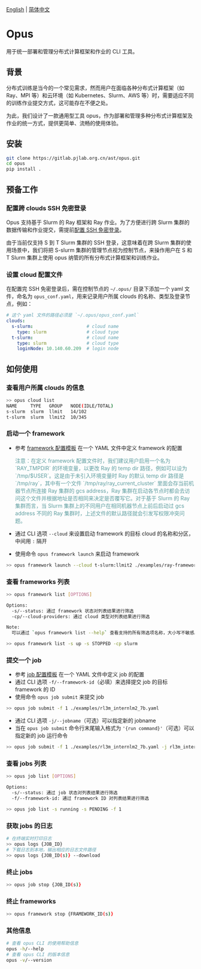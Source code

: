 [English](./README-en.md) | 
[简体中文](./README.md)

# Opus
用于统一部署和管理分布式计算框架和作业的 CLI 工具。

## 背景
分布式训练是当今的一个常见需求，然而用户在面临各种分布式计算框架（如 Ray、MPI 等）和云环境（如 Kubernetes、Slurm、AWS 等）时，需要适应不同的训练作业提交方式，这可能存在不便之处。

为此，我们设计了一款通用型工具 opus，作为部署和管理多种分布式计算框架及作业的统一方式，提供更简单、流畅的使用体验。

## 安装
```bash
git clone https://gitlab.pjlab.org.cn/ast/opus.git
cd opus
pip install .
```

## 预备工作
### 配置跨 clouds SSH 免密登录
Opus 支持基于 Slurm 的 Ray 框架和 Ray 作业。为了方便进行跨 Slurm 集群的数据传输和作业提交，需提前[配置 SSH 免密登录](http://sdoc.pjlab.org.cn/doc/#/danji/sjcs/03%E5%92%8C%E5%85%B6%E4%BB%96%E5%8D%95%E6%9C%BA%E4%BC%A0%E8%BE%93%E6%95%B0%E6%8D%AE?id=_21-%e9%85%8d%e7%bd%ae%e9%9b%86%e7%be%a4%e5%85%ac%e9%92%a5)。

由于当前仅支持 S 到 T Slurm 集群的 SSH 登录，这意味着在跨 Slurm 集群的使用场景中，我们将把 S-slurm 集群的管理节点视为控制节点，来操作用户在 S 和 T Slurm 集群上使用 opus 纳管的所有分布式计算框架和训练作业。

### 设置 cloud 配置文件
在配置完 SSH 免密登录后，需在控制节点的 `~/.opus/` 目录下添加一个 yaml 文件，命名为 `opus_conf.yaml`，用来记录用户所属 clouds 的名称、类型及登录节点，例如：

```yaml
# 这个 yaml 文件的路径必须是 `~/.opus/opus_conf.yaml`
clouds:
  s-slurm:                    # cloud name
    type: slurm               # cloud type
  t-slurm:                    # cloud name
    type: slurm               # cloud type
    loginNode: 10.140.60.209  # login node
```

## 如何使用
### 查看用户所属 clouds 的信息
```bash
>> opus cloud list
NAME     TYPE   GROUP   NODE(IDLE/TOTAL)  
s-slurm  slurm  llmit   14/102            
t-slurm  slurm  llmit2  10/345 
```

### 启动一个 framework
- 参考 [framework 配置模板](./examples/ray-framework_2-nodes.yaml) 在一个 YAML 文件中定义 framework 的配置
  
  <font color=CadetBlue>
  注意：在定义 framework 配置文件时，我们建议用户启用一个名为 `RAY_TMPDIR` 的环境变量，以更改 Ray 的 temp dir 路径，例如可以设为 `/tmp/$USER`。这是由于未引入环境变量时 Ray 的默认 temp dir 路径是 `/tmp/ray`，其中有一个文件 `/tmp/ray/ray_current_cluster` 里面会存当前机器节点所连接 Ray 集群的 gcs address，Ray 集群在启动各节点时都会去访问这个文件并根据地址是否相同来决定是否覆写它。对于基于 Slurm 的 Ray 集群而言，当 Slurm 集群上的不同用户在相同机器节点上前后启动过 gcs address 不同的 Ray 集群时，上述文件的默认路径就会引发写权限冲突问题。
  </font>

- 通过 CLI 选项 `--cloud` 来设置启动 framework 的目标 cloud 的名称和分区，中间用 `:` 隔开
- 使用命令 `opus framework launch` 来启动 framework
```bash
>> opus framework launch --cloud t-slurm:llmit2 ./examples/ray-framework_2-nodes.yaml
```

### 查看 frameworks 列表
```bash
>> opus framework list [OPTIONS]

Options:
  -s/--status: 通过 framework 状态对列表结果进行筛选
  -cp/--cloud-providers: 通过 cloud 类型对列表结果进行筛选

Note:
  可以通过 `opus framework list --help` 查看支持的所有筛选项名称，大小写不敏感。当需要输入多个筛选项查询时，每个筛选项都需以它对应的 CLI 选项名开头，参考下述示例：

>> opus framework list -s up -s STOPPED -cp slurm
```

### 提交一个 job
- 参考 [job 配置模板](./examples/rl3m_internlm2_7b.yaml) 在一个 YAML 文件中定义 job 的配置
- 通过 CLI 选项 `-f/--framework-id`（必填）来选择提交 job 的目标 framework 的 ID
- 使用命令 `opus job submit` 来提交 job
```bash
>> opus job submit -f 1 ./examples/rl3m_internlm2_7b.yaml
```
- 通过 CLI 选项 `-j/--jobname`（可选）可以指定新的 jobname
- 当在 `opus job submit` 命令行末尾输入格式为 `'{run command}'`（可选）可以指定新的 job 运行命令
```bash
>> opus job submit -f 1 ./examples/rl3m_internlm2_7b.yaml -j rl3m_internlm2_7b_batch_size_256 'cd ~/rl3m && bash ./projects/internlm2/7b/run_rlhf_7b_1dp.sh --batch-size 256'
```

### 查看 jobs 列表
```bash
>> opus job list [OPTIONS]

Options:
  -s/--status: 通过 job 状态对列表结果进行筛选
  -f/--framework-id: 通过 framework ID 对列表结果进行筛选

>> opus job list -s running -s PENDING -f 1
```

### 获取 jobs 的日志
```bash
# 在终端实时打印日志
>> opus logs {JOB_ID}
# 下载日志到本地，输出相应的日志文件路径
>> opus logs {JOB_ID(s)} --download 
```

### 终止 jobs
```bash
>> opus job stop {JOB_ID(s)}
```

### 终止 frameworks
```bash
>> opus framework stop {FRAMEWORK_ID(s)}
```

### 其他信息
```bash
# 查看 opus CLI 的使用帮助信息
opus -h/--help
# 查看 opus CLI 的版本信息
opus -v/--version
```